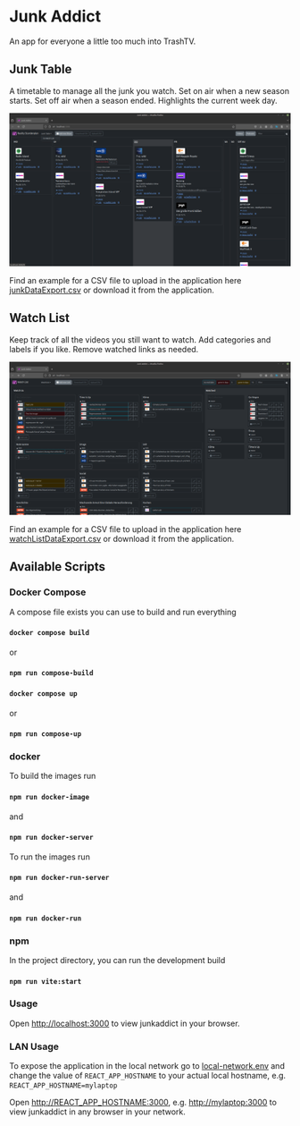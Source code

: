 # Junk Addict
An app for everyone a little too much into TrashTV.

## Junk Table
A timetable to manage all the junk you watch. Set on air when a new season starts. Set off air when a season ended. Highlights the current week day.

![Screenshot of Application](./src/assets/Screenshot2024-11-07.png)

Find an example for a CSV file to upload in the application here [junkDataExport.csv](./src/data/junkDataExport_2024-10-21.csv) or download it from the application.

## Watch List
Keep track of all the videos you still want to watch. Add categories and labels if you like. Remove watched links as needed.

![Screenshot of Application Watchlist](./src/assets/Screenshot2024-11-28WatchList.png)

Find an example for a CSV file to upload in the application here [watchListDataExport.csv](./src/data/watchListDataExport_2024-11-28.csv) or download it from the application.

## Available Scripts
### Docker Compose
A compose file exists you can use to build and run everything

#### `docker compose build`
or
#### `npm run compose-build`
#### `docker compose up`
or
#### `npm run compose-up`
### docker
To build the images run

#### `npm run docker-image`
and
#### `npm run docker-server`

To run the images run

#### `npm run docker-run-server`
and
#### `npm run docker-run`
### npm
In the project directory, you can run the development build

#### `npm run vite:start`

### Usage
Open [http://localhost:3000](http://localhost:3000) to view junkaddict in your browser.

### LAN Usage
To expose the application in the local network go to [local-network.env](local-network.env) and change the value of `REACT_APP_HOSTNAME` to your actual local hostname, e.g. `REACT_APP_HOSTNAME=mylaptop`

Open [http://REACT_APP_HOSTNAME:3000](http://REACT_APP_HOSTNAME:3000), e.g. [http://mylaptop:3000](http://mylaptop:3000) to view junkaddict in any browser in your network.